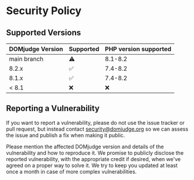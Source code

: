 # Security Policy

## Supported Versions

| DOMjudge Version | Supported          | PHP version supported |
|------------------| ------------------ |-----------------------|
| main branch      | :warning:          | 8.1-8.2               |
| 8.2.x            | :white_check_mark: | 7.4-8.2               |
| 8.1.x            | :white_check_mark: | 7.4-8.2               |
| < 8.1            | :x:                | :x:                   |

## Reporting a Vulnerability

If you want to report a vulnerability, please do not use the issue tracker
or pull request, but instead contact security@domjudge.org so we can assess
the issue and publish a fix when making it public.

Please mention the affected DOMjudge version and details of the vulnerability
and how to reproduce it. We promise to publicly disclose the reported
vulnerability, with the appropriate credit if desired, when we've agreed
on a proper way to solve it. We try to keep you updated at least once a
month in case of more complex vulnerabilities.
